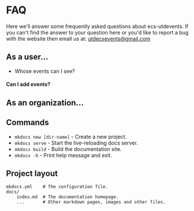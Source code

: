 # FAQ

Here we'll answer some frequently asked questions about ecs-utdevents. If you can't find the answer to your question here or you'd like to report a bug with the website then email us at: [utdecsevents@gmail.com](mailto:utdecsevents@gmail.com)

## As a user...
* Whose events can I see?

#### Can I add events?

## As an organization...


## Commands

* `mkdocs new [dir-name]` - Create a new project.
* `mkdocs serve` - Start the live-reloading docs server.
* `mkdocs build` - Build the documentation site.
* `mkdocs -h` - Print help message and exit.

## Project layout

    mkdocs.yml    # The configuration file.
    docs/
        index.md  # The documentation homepage.
        ...       # Other markdown pages, images and other files.
